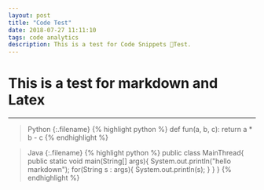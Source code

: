 ```yaml
---
layout: post
title: "Code Test"
date: 2018-07-27 11:11:10
tags: code analytics
description: This is a test for Code Snippets Test.
---
```


# This is a test for markdown and Latex

----

>Python
{:.filename}
{% highlight python %}
def fun(a, b, c):
    return a * b - c
{% endhighlight %}


>Java
{:.filename}
{% highlight python %}
public class MainThread{
    public static void main(String[] args){
        System.out.println("hello markdown");
        for(String s : args){
            System.out.println(s);
        }
    }
}
{% endhighlight %}

